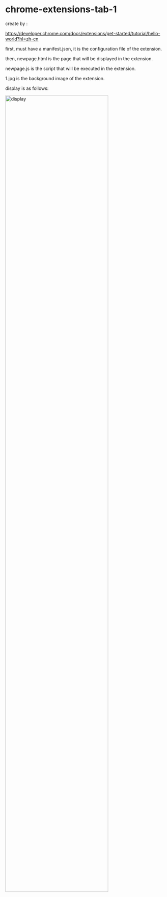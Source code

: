 # chrome-extensions-tab-1

create by :

https://developer.chrome.com/docs/extensions/get-started/tutorial/hello-world?hl=zh-cn

first, must have a manifest.json, it is the configuration file of the extension.

then, newpage.html is the page that will be displayed in the extension.

newpage.js is the script that will be executed in the extension.

1.jpg is the background image of the extension.

display is as follows:

<img src="display.jpg" alt="display" width="80%">
